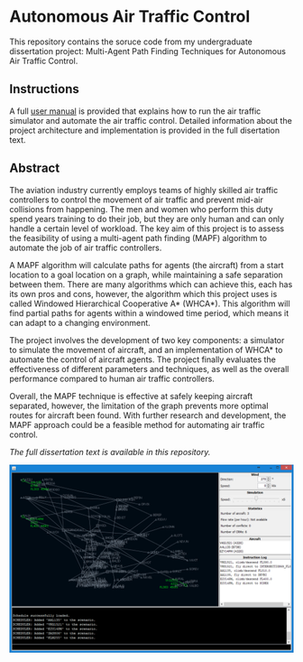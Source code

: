 # Autonomous Air Traffic Control
This repository contains the soruce code from my undergraduate dissertation project: Multi-Agent Path Finding Techniques for Autonomous Air Traffic Control.

## Instructions
A full [user manual](Manual.pdf) is provided that explains how to run the air traffic simulator and automate the air traffic control. Detailed information about the project architecture and implementation is provided in the full disertation text.

## Abstract
The aviation industry currently employs teams of highly skilled air traffic controllers to control the movement of air traffic and prevent mid-air collisions from happening. The men and women who perform this duty spend years training to do their job, but they are only human and can only handle a certain level of workload. The key aim of this project is to assess the feasibility of using a multi-agent path finding (MAPF) algorithm to automate the job of air traffic controllers.

A MAPF algorithm will calculate paths for agents (the aircraft) from a start location to a goal location on a graph, while maintaining a safe separation between them. There are many algorithms which can achieve this, each has its own pros and cons, however, the algorithm which this project uses is called Windowed Hierarchical Cooperative A* (WHCA*). This algorithm will find partial paths for agents within a windowed time period, which means it can adapt to a changing environment.

The project involves the development of two key components: a simulator to simulate the movement of aircraft, and an implementation of WHCA* to automate the control of aircraft agents. The project finally evaluates the effectiveness of different parameters and techniques, as well as the overall performance compared to human air traffic controllers.

Overall, the MAPF technique is effective at safely keeping aircraft separated, however, the limitation of the graph prevents more optimal routes for aircraft been found. With further research and development, the MAPF approach could be a feasible method for automating air traffic control.

*The full dissertation text is available in this repository.*

![Screenshot](https://github.com/JoshArgent/AutonomousAirTrafficControl/blob/master/images/screenshot.png "Screenshot")
